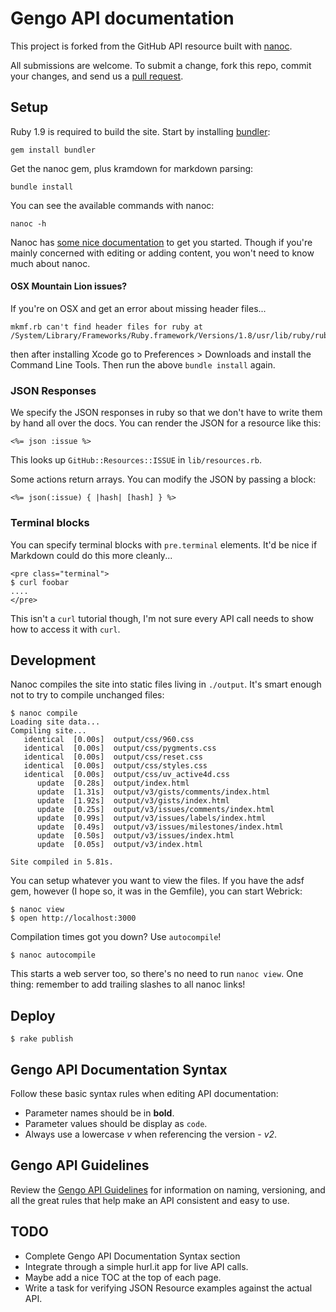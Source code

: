 # Gengo API documentation

This project is forked from the GitHub API resource built with [nanoc][nanoc].

All submissions are welcome. To submit a change, fork this repo, commit your changes, and send us a [pull request](http://help.github.com/send-pull-requests/).

## Setup

Ruby 1.9 is required to build the site. Start by installing [bundler](http://gembundler.com/):

    gem install bundler

Get the nanoc gem, plus kramdown for markdown parsing:

    bundle install

You can see the available commands with nanoc:

    nanoc -h

Nanoc has [some nice documentation](http://nanoc.stoneship.org/docs/3-getting-started/) to get you started.  Though if you're mainly concerned with editing or adding content, you won't need to know much about nanoc.

[nanoc]: http://nanoc.stoneship.org/

#### OSX Mountain Lion issues?

If you're on OSX and get an error about missing header files...

    mkmf.rb can't find header files for ruby at /System/Library/Frameworks/Ruby.framework/Versions/1.8/usr/lib/ruby/ruby.h

then after installing Xcode go to Preferences > Downloads and install the Command Line Tools. Then run the above `bundle install` again.

### JSON Responses

We specify the JSON responses in ruby so that we don't have to write
them by hand all over the docs.  You can render the JSON for a resource
like this:

    <%= json :issue %>

This looks up `GitHub::Resources::ISSUE` in `lib/resources.rb`.

Some actions return arrays.  You can modify the JSON by passing a block:

    <%= json(:issue) { |hash| [hash] } %>

### Terminal blocks

You can specify terminal blocks with `pre.terminal` elements.  It'd be
nice if Markdown could do this more cleanly...

    <pre class="terminal">
    $ curl foobar
    ....
    </pre>

This isn't a `curl` tutorial though, I'm not sure every API call needs
to show how to access it with `curl`.

## Development

Nanoc compiles the site into static files living in `./output`.  It's
smart enough not to try to compile unchanged files:

    $ nanoc compile
    Loading site data...
    Compiling site...
       identical  [0.00s]  output/css/960.css
       identical  [0.00s]  output/css/pygments.css
       identical  [0.00s]  output/css/reset.css
       identical  [0.00s]  output/css/styles.css
       identical  [0.00s]  output/css/uv_active4d.css
          update  [0.28s]  output/index.html
          update  [1.31s]  output/v3/gists/comments/index.html
          update  [1.92s]  output/v3/gists/index.html
          update  [0.25s]  output/v3/issues/comments/index.html
          update  [0.99s]  output/v3/issues/labels/index.html
          update  [0.49s]  output/v3/issues/milestones/index.html
          update  [0.50s]  output/v3/issues/index.html
          update  [0.05s]  output/v3/index.html

    Site compiled in 5.81s.

You can setup whatever you want to view the files.  If you have the adsf
gem, however (I hope so, it was in the Gemfile), you can start Webrick:

    $ nanoc view
    $ open http://localhost:3000

Compilation times got you down?  Use `autocompile`!

    $ nanoc autocompile

This starts a web server too, so there's no need to run `nanoc view`.
One thing: remember to add trailing slashes to all nanoc links!

## Deploy

    $ rake publish

## Gengo API Documentation Syntax

Follow these basic syntax rules when editing API documentation:

 * Parameter names should be in **bold**.
 * Parameter values should be display as `code`.
 * Always use a lowercase *v* when referencing the version - *v2*.

## Gengo API Guidelines

Review the [Gengo API Guidelines](http://github.com/myGengo/tech-docs-internal/) for information on naming, versioning, and all the great rules that help make an API consistent and easy to use.

## TODO

* Complete Gengo API Documentation Syntax section
* Integrate through a simple hurl.it app for live API calls.
* Maybe add a nice TOC at the top of each page.
* Write a task for verifying JSON Resource examples against the actual
  API.
